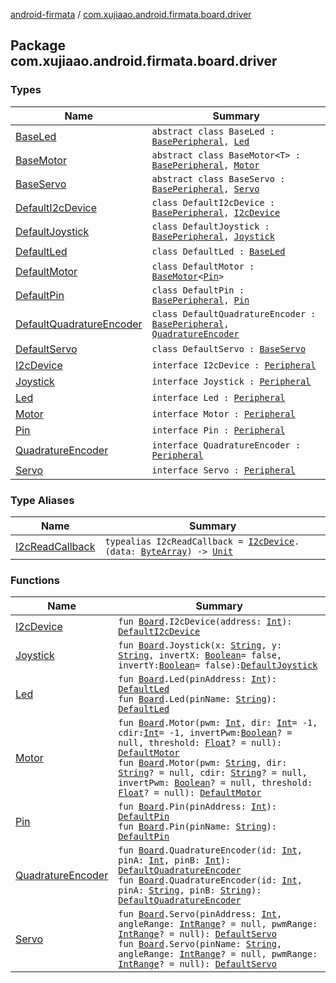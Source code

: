 [android-firmata](../index.md) / [com.xujiaao.android.firmata.board.driver](./index.md)

## Package com.xujiaao.android.firmata.board.driver

### Types

| Name | Summary |
|---|---|
| [BaseLed](-base-led/index.md) | `abstract class BaseLed : `[`BasePeripheral`](../com.xujiaao.android.firmata.board/-base-peripheral/index.md)`, `[`Led`](-led/index.md) |
| [BaseMotor](-base-motor/index.md) | `abstract class BaseMotor<T> : `[`BasePeripheral`](../com.xujiaao.android.firmata.board/-base-peripheral/index.md)`, `[`Motor`](-motor/index.md) |
| [BaseServo](-base-servo/index.md) | `abstract class BaseServo : `[`BasePeripheral`](../com.xujiaao.android.firmata.board/-base-peripheral/index.md)`, `[`Servo`](-servo/index.md) |
| [DefaultI2cDevice](-default-i2c-device/index.md) | `class DefaultI2cDevice : `[`BasePeripheral`](../com.xujiaao.android.firmata.board/-base-peripheral/index.md)`, `[`I2cDevice`](-i2c-device/index.md) |
| [DefaultJoystick](-default-joystick/index.md) | `class DefaultJoystick : `[`BasePeripheral`](../com.xujiaao.android.firmata.board/-base-peripheral/index.md)`, `[`Joystick`](-joystick/index.md) |
| [DefaultLed](-default-led/index.md) | `class DefaultLed : `[`BaseLed`](-base-led/index.md) |
| [DefaultMotor](-default-motor/index.md) | `class DefaultMotor : `[`BaseMotor`](-base-motor/index.md)`<`[`Pin`](-pin/index.md)`>` |
| [DefaultPin](-default-pin/index.md) | `class DefaultPin : `[`BasePeripheral`](../com.xujiaao.android.firmata.board/-base-peripheral/index.md)`, `[`Pin`](-pin/index.md) |
| [DefaultQuadratureEncoder](-default-quadrature-encoder/index.md) | `class DefaultQuadratureEncoder : `[`BasePeripheral`](../com.xujiaao.android.firmata.board/-base-peripheral/index.md)`, `[`QuadratureEncoder`](-quadrature-encoder/index.md) |
| [DefaultServo](-default-servo/index.md) | `class DefaultServo : `[`BaseServo`](-base-servo/index.md) |
| [I2cDevice](-i2c-device/index.md) | `interface I2cDevice : `[`Peripheral`](../com.xujiaao.android.firmata.board/-peripheral/index.md) |
| [Joystick](-joystick/index.md) | `interface Joystick : `[`Peripheral`](../com.xujiaao.android.firmata.board/-peripheral/index.md) |
| [Led](-led/index.md) | `interface Led : `[`Peripheral`](../com.xujiaao.android.firmata.board/-peripheral/index.md) |
| [Motor](-motor/index.md) | `interface Motor : `[`Peripheral`](../com.xujiaao.android.firmata.board/-peripheral/index.md) |
| [Pin](-pin/index.md) | `interface Pin : `[`Peripheral`](../com.xujiaao.android.firmata.board/-peripheral/index.md) |
| [QuadratureEncoder](-quadrature-encoder/index.md) | `interface QuadratureEncoder : `[`Peripheral`](../com.xujiaao.android.firmata.board/-peripheral/index.md) |
| [Servo](-servo/index.md) | `interface Servo : `[`Peripheral`](../com.xujiaao.android.firmata.board/-peripheral/index.md) |

### Type Aliases

| Name | Summary |
|---|---|
| [I2cReadCallback](-i2c-read-callback.md) | `typealias I2cReadCallback = `[`I2cDevice`](-i2c-device/index.md)`.(data: `[`ByteArray`](https://kotlinlang.org/api/latest/jvm/stdlib/kotlin/-byte-array/index.html)`) -> `[`Unit`](https://kotlinlang.org/api/latest/jvm/stdlib/kotlin/-unit/index.html) |

### Functions

| Name | Summary |
|---|---|
| [I2cDevice](-i2c-device.md) | `fun `[`Board`](../com.xujiaao.android.firmata.board/-board/index.md)`.I2cDevice(address: `[`Int`](https://kotlinlang.org/api/latest/jvm/stdlib/kotlin/-int/index.html)`): `[`DefaultI2cDevice`](-default-i2c-device/index.md) |
| [Joystick](-joystick.md) | `fun `[`Board`](../com.xujiaao.android.firmata.board/-board/index.md)`.Joystick(x: `[`String`](https://kotlinlang.org/api/latest/jvm/stdlib/kotlin/-string/index.html)`, y: `[`String`](https://kotlinlang.org/api/latest/jvm/stdlib/kotlin/-string/index.html)`, invertX: `[`Boolean`](https://kotlinlang.org/api/latest/jvm/stdlib/kotlin/-boolean/index.html)` = false, invertY: `[`Boolean`](https://kotlinlang.org/api/latest/jvm/stdlib/kotlin/-boolean/index.html)` = false): `[`DefaultJoystick`](-default-joystick/index.md) |
| [Led](-led.md) | `fun `[`Board`](../com.xujiaao.android.firmata.board/-board/index.md)`.Led(pinAddress: `[`Int`](https://kotlinlang.org/api/latest/jvm/stdlib/kotlin/-int/index.html)`): `[`DefaultLed`](-default-led/index.md)<br>`fun `[`Board`](../com.xujiaao.android.firmata.board/-board/index.md)`.Led(pinName: `[`String`](https://kotlinlang.org/api/latest/jvm/stdlib/kotlin/-string/index.html)`): `[`DefaultLed`](-default-led/index.md) |
| [Motor](-motor.md) | `fun `[`Board`](../com.xujiaao.android.firmata.board/-board/index.md)`.Motor(pwm: `[`Int`](https://kotlinlang.org/api/latest/jvm/stdlib/kotlin/-int/index.html)`, dir: `[`Int`](https://kotlinlang.org/api/latest/jvm/stdlib/kotlin/-int/index.html)` = -1, cdir: `[`Int`](https://kotlinlang.org/api/latest/jvm/stdlib/kotlin/-int/index.html)` = -1, invertPwm: `[`Boolean`](https://kotlinlang.org/api/latest/jvm/stdlib/kotlin/-boolean/index.html)`? = null, threshold: `[`Float`](https://kotlinlang.org/api/latest/jvm/stdlib/kotlin/-float/index.html)`? = null): `[`DefaultMotor`](-default-motor/index.md)<br>`fun `[`Board`](../com.xujiaao.android.firmata.board/-board/index.md)`.Motor(pwm: `[`String`](https://kotlinlang.org/api/latest/jvm/stdlib/kotlin/-string/index.html)`, dir: `[`String`](https://kotlinlang.org/api/latest/jvm/stdlib/kotlin/-string/index.html)`? = null, cdir: `[`String`](https://kotlinlang.org/api/latest/jvm/stdlib/kotlin/-string/index.html)`? = null, invertPwm: `[`Boolean`](https://kotlinlang.org/api/latest/jvm/stdlib/kotlin/-boolean/index.html)`? = null, threshold: `[`Float`](https://kotlinlang.org/api/latest/jvm/stdlib/kotlin/-float/index.html)`? = null): `[`DefaultMotor`](-default-motor/index.md) |
| [Pin](-pin.md) | `fun `[`Board`](../com.xujiaao.android.firmata.board/-board/index.md)`.Pin(pinAddress: `[`Int`](https://kotlinlang.org/api/latest/jvm/stdlib/kotlin/-int/index.html)`): `[`DefaultPin`](-default-pin/index.md)<br>`fun `[`Board`](../com.xujiaao.android.firmata.board/-board/index.md)`.Pin(pinName: `[`String`](https://kotlinlang.org/api/latest/jvm/stdlib/kotlin/-string/index.html)`): `[`DefaultPin`](-default-pin/index.md) |
| [QuadratureEncoder](-quadrature-encoder.md) | `fun `[`Board`](../com.xujiaao.android.firmata.board/-board/index.md)`.QuadratureEncoder(id: `[`Int`](https://kotlinlang.org/api/latest/jvm/stdlib/kotlin/-int/index.html)`, pinA: `[`Int`](https://kotlinlang.org/api/latest/jvm/stdlib/kotlin/-int/index.html)`, pinB: `[`Int`](https://kotlinlang.org/api/latest/jvm/stdlib/kotlin/-int/index.html)`): `[`DefaultQuadratureEncoder`](-default-quadrature-encoder/index.md)<br>`fun `[`Board`](../com.xujiaao.android.firmata.board/-board/index.md)`.QuadratureEncoder(id: `[`Int`](https://kotlinlang.org/api/latest/jvm/stdlib/kotlin/-int/index.html)`, pinA: `[`String`](https://kotlinlang.org/api/latest/jvm/stdlib/kotlin/-string/index.html)`, pinB: `[`String`](https://kotlinlang.org/api/latest/jvm/stdlib/kotlin/-string/index.html)`): `[`DefaultQuadratureEncoder`](-default-quadrature-encoder/index.md) |
| [Servo](-servo.md) | `fun `[`Board`](../com.xujiaao.android.firmata.board/-board/index.md)`.Servo(pinAddress: `[`Int`](https://kotlinlang.org/api/latest/jvm/stdlib/kotlin/-int/index.html)`, angleRange: `[`IntRange`](https://kotlinlang.org/api/latest/jvm/stdlib/kotlin.ranges/-int-range/index.html)`? = null, pwmRange: `[`IntRange`](https://kotlinlang.org/api/latest/jvm/stdlib/kotlin.ranges/-int-range/index.html)`? = null): `[`DefaultServo`](-default-servo/index.md)<br>`fun `[`Board`](../com.xujiaao.android.firmata.board/-board/index.md)`.Servo(pinName: `[`String`](https://kotlinlang.org/api/latest/jvm/stdlib/kotlin/-string/index.html)`, angleRange: `[`IntRange`](https://kotlinlang.org/api/latest/jvm/stdlib/kotlin.ranges/-int-range/index.html)`? = null, pwmRange: `[`IntRange`](https://kotlinlang.org/api/latest/jvm/stdlib/kotlin.ranges/-int-range/index.html)`? = null): `[`DefaultServo`](-default-servo/index.md) |
